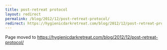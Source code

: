```yaml
---
title: post-retreat protocol
layout: redirect
permalink: /blog/2012/12/post-retreat-protocol/
redirect: https://hygienicdarkretreat.com/blog/2012/12/post-retreat-protocol/
---
```


Page moved to <https://hygienicdarkretreat.com/blog/2012/12/post-retreat-protocol/>

